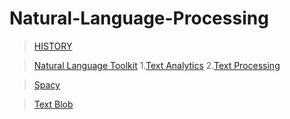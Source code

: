 # Natural-Language-Processing

>[HISTORY](https://github.com/abhishek96negi/Natural-Language-Processing/blob/master/NLP%20HISTORY/NLP%20history.ipynb)

>[Natural Language Toolkit](https://github.com/abhishek96negi/Natural-Language-Processing/tree/master/NLTK)
    1.[Text Analytics](https://github.com/abhishek96negi/Natural-Language-Processing/blob/master/NLTK/Text%20Analytics.ipynb)
    2.[Text Processing](https://github.com/abhishek96negi/Natural-Language-Processing/blob/master/NLTK/Text%20Processing%20in%20NLP.ipynb)

>[Spacy](https://github.com/abhishek96negi/Natural-Language-Processing/blob/master/Spacy/SpaCy.ipynb)

>[Text Blob](https://github.com/abhishek96negi/Natural-Language-Processing/blob/master/Text%20Blob/Text%20Blob.ipynb)
